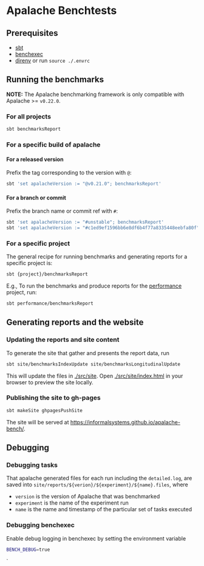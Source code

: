# Apalache Benchtests

## Prerequisites

- [sbt](https://www.scala-sbt.org/1.x/docs/Setup.html)
- [benchexec](https://github.com/sosy-lab/benchexec/blob/main/doc/INSTALL.md)
- [direnv](https://direnv.net/) or run `source ./.envrc`

## Running the benchmarks

**NOTE:** The Apalache benchmarking framework is only compatible with Apalache
\>= `v0.22.0`.

### For all projects

``` sh
sbt benchmarksReport
```

### For a specific build of apalache

#### For a released version

Prefix the tag corresponding to the version with `@`:

``` sh
sbt 'set apalacheVersion := "@v0.21.0"; benchmarksReport'
```

#### For a branch or commit

Prefix the branch name or commit ref with `#`:

``` sh
sbt 'set apalacheVersion := "#unstable"; benchmarksReport'
sbt 'set apalacheVersion := "#c1ed9ef1596bb6e8df6b4f77a8335448eebfa80f"; benchmarksReport'
```

### For a specific project

The general recipe for running benchmarks and generating reports for a specific project is:

``` sh
sbt {project}/benchmarksReport
```

E.g., To run the benchmarks and produce reports for the [performance](./performance)
project, run:

``` sh
sbt performance/benchmarksReport
```

## Generating reports and the website

### Updating the reports and site content

To generate the site that gather and presents the report data, run

``` sh
sbt site/benchmarksIndexUpdate site/benchmarksLongitudinalUpdate
```

This will update the files in [./src/site](./src/site). Open
[./src/site/index.html](./src/site/index.html) in your browser to preview the
site locally.

### Publishing the site to gh-pages

``` sh
sbt makeSite ghpagesPushSite
```

The site will be served at <https://informalsystems.github.io/apalache-bench/>.

## Debugging

### Debugging tasks

That apalache generated files for each run including the `detailed.log`, are
saved into `site/reports/${verion}/${experiment}/${name}.files`, where

- `version` is the version of Apalache that was benchmarked
- `experiment` is the name of the experiment run
- `name` is the name and timestamp of the particular set of tasks executed

### Debugging benchexec

Enable debug logging in benchexec by setting the environment variable

```sh
BENCH_DEBUG=true
```

`
